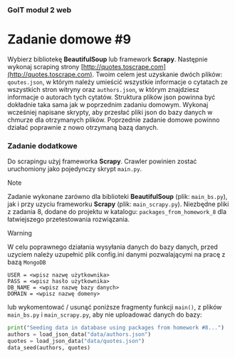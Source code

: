 ### GoIT moduł 2 web 
# Zadanie domowe #9

Wybierz bibliotekę **BeautifulSoup** lub framework **Scrapy**. Następnie wykonaj scraping strony [http://quotes.toscrape.com](http://quotes.toscrape.com). 
Twoim celem jest uzyskanie dwóch plików: `qoutes.json`, w którym należy umieścić wszystkie informacje o cytatach ze wszystkich stron witryny oraz `authors.json`, 
w którym znajdziesz informacje o autorach tych cytatów. Struktura plików json powinna być dokładnie taka sama jak w poprzednim zadaniu domowym. 
Wykonaj wcześniej napisane skrypty, aby przesłać pliki json do bazy danych w chmurze dla otrzymanych plików. 
Poprzednie zadanie domowe powinno działać poprawnie z nowo otrzymaną bazą danych.

### Zadanie dodatkowe
Do scrapingu użyj frameworka **Scrapy**. Crawler powinien zostać uruchomiony jako pojedynczy skrypt `main.py`.

> [!NOTE]
> Zadanie wykonane zarówno dla biblioteki **BeautifulSoup** (plik: `main_bs.py`), jak i przy uzyciu frameworku **Scrapy** (plik: `main_scrapy.py`).
> Niezbędne pliki z zadania 8, dodane do projektu w katalogu: `packages_from_homework_8` dla łatwiejszego przetestowania rozwiązania.

> [!WARNING]
> W celu poprawnego działania wysyłania danych do bazy danych,
> przed uzyciem należy uzupełnić plik config.ini danymi pozwalającymi na pracę z bazą `MongoDB`
>``` 
> USER = <wpisz nazwę użytkownika>
> PASS = <wpisz hasło użytkownika>
> DB_NAME = <wpisz nazwę bazy danych>
> DOMAIN = <wpisz nazwę domeny>
>```
> lub wykomentować / usunąć poniższe fragmenty funkcji `main()`, z plików `main_bs.py` i `main_scrapy.py`, aby nie uploadować danych do bazy:
>
> ``` Python
> print("Seeding data in database using packages from homework #8...")
> authors = load_json_data("data/authors.json")
> quotes = load_json_data("data/quotes.json")
> data_seed(authors, quotes)
> ```

